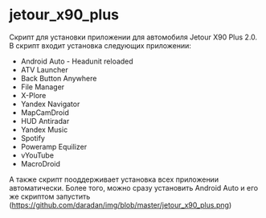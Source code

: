# jetour_x90_plus

Скрипт для установки приложении для автомобиля Jetour X90 Plus 2.0.
В скрипт входит установка следующих приложении:
- Android Auto - Headunit reloaded
- ATV Launcher
- Back Button Anywhere
- File Manager
- X-Plore
- Yandex Navigator
- MapCamDroid
- HUD Antiradar
- Yandex Music
- Spotify
- Poweramp Equilizer
- vYouTube
- MacroDroid

А также скрипт пооддерживает установка всех приложении автоматически. Более того, можно сразу установить Android Auto и его же скриптом запустить
(https://github.com/daradan/img/blob/master/jetour_x90_plus.png)
